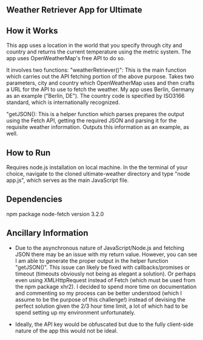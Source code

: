 Weather Retriever App for Ultimate
----------------------------------

How it Works
----------------------------------
This app uses a location in the world that you specify through city and country and returns the current temperature using the metric system. The app uses OpenWeatherMap's free API to do so.

It involves two functions:
"weatherRetriever()": This is the main function which carries out the API fetching portion of the above purpose. Takes two parameters, city and country which OpenWeatherMap uses and then crafts a URL for the API to use to fetch the weather. My app uses Berlin, Germany as an example ("Berlin, DE"). The country code is specified by ISO3166 standard, which is internationally recognized.

"getJSON(): This is a helper function which parses prepares the output using the Fetch API, getting the required JSON and parsing it for the requisite weather information. Outputs this information as an example, as well.

How to Run
----------------------------------
Requires node.js installation on local machine. In the the terminal of your choice, navigate to the cloned ultimate-weather directory and type "node app.js", which serves as the main JavaScript file.

Dependencies
----------------------------------
npm package node-fetch version 3.2.0

Ancillary Information
----------------------------------
* Due to the asynchronous nature of JavaScript/Node.js and fetching JSON there may be an issue with my return value. However, you can see I am able to generate the proper output in the helper function "getJSON()". This issue can likely be fixed with callbacks/promises or timeout (timeouts obviously not being as elegant a solution). Or perhaps even using XMLHttpRequest instead of Fetch (which must be used from the npm package xhr2). I decided to spend more time on documentation and commenting so my process can be better understood (which I assume to be the purpose of this challenge!) instead of devising the perfect solution given the 2/3 hour time limit, a lot of which had to be spend setting up my environment unfortunately.

* Ideally, the API key would be obfuscated but due to the fully client-side nature of the app this would not be ideal.
